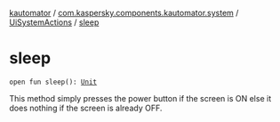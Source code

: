 [kautomator](../../index.md) / [com.kaspersky.components.kautomator.system](../index.md) / [UiSystemActions](index.md) / [sleep](./sleep.md)

# sleep

`open fun sleep(): `[`Unit`](https://kotlinlang.org/api/latest/jvm/stdlib/kotlin/-unit/index.html)

This method simply presses the power button if the screen is ON else
it does nothing if the screen is already OFF.

